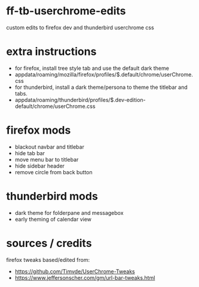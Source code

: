 # ff-tb-userchrome-edits
custom edits to firefox dev and thunderbird userchrome css

# extra instructions
* for firefox, install tree style tab and use the default dark theme
 * appdata/roaming/mozilla/firefox/profiles/$.default/chrome/userChrome.css
* for thunderbird, install a dark theme/persona to theme the titlebar and tabs.
 * appdata/roaming/thunderbird/profiles/$.dev-edition-default/chrome/userChrome.css

# firefox mods
* blackout navbar and titlebar
* hide tab bar
* move menu bar to titlebar
* hide sidebar header
* remove circle from back button

# thunderbird mods
* dark theme for folderpane and messagebox
* early theming of calendar view

# sources / credits
firefox tweaks based/edited from:
* https://github.com/Timvde/UserChrome-Tweaks
* https://www.jeffersonscher.com/gm/url-bar-tweaks.html 
